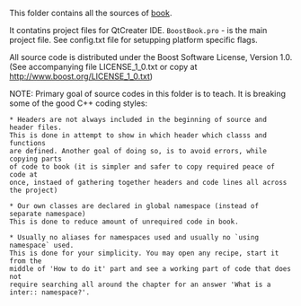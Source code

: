 This folder contains all the sources of [book](https://www.packtpub.com/application-development/boost-c-application-development-cookbook).

It contatins project files for QtCreater IDE. `BoostBook.pro` - is the main project file.
See config.txt file for setupping platform specific flags.

All source code is distributed under the Boost Software License, Version 1.0.
(See accompanying file LICENSE_1_0.txt or copy at http://www.boost.org/LICENSE_1_0.txt)


NOTE:
Primary goal of source codes in this folder is to teach. It is breaking some of the 
good C++ coding styles:

    * Headers are not always included in the beginning of source and header files.
    This is done in attempt to show in which header which classs and functions
    are defined. Another goal of doing so, is to avoid errors, while copying parts
    of code to book (it is simpler and safer to copy required peace of code at
    once, instaed of gathering together headers and code lines all across the project)

    * Our own classes are declared in global namespace (instead of separate namespace)
    This is done to reduce amount of unrequired code in book.

    * Usually no aliases for namespaces used and usually no `using namespace` used.
    This is done for your simplicity. You may open any recipe, start it from the
    middle of 'How to do it' part and see a working part of code that does not
    require searching all around the chapter for an answer 'What is a inter:: namespace?'.

